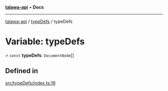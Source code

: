 [**talawa-api**](../../README.md) • **Docs**

***

[talawa-api](../../modules.md) / [typeDefs](../README.md) / typeDefs

# Variable: typeDefs

\> `const` **typeDefs**: `DocumentNode`[]

## Defined in

[src/typeDefs/index.ts:19](https://github.com/PalisadoesFoundation/talawa-api/blob/bba5d82264abb62b9e358a3d3fe1af18a8a8f6e4/src/typeDefs/index.ts#L19)
